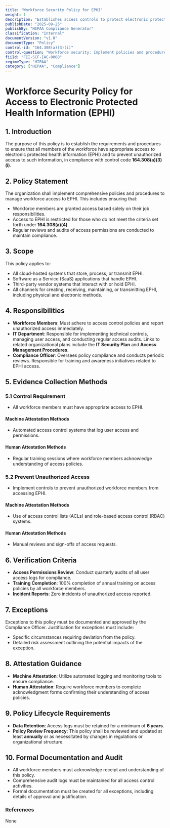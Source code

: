 ```yaml
---
title: "Workforce Security Policy for EPHI"
weight: 1
description: "Establishes access controls to protect electronic protected health information (EPHI) from unauthorized access."
publishDate: "2025-09-25"
publishBy: "HIPAA Compliance Generator"
classification: "Internal"
documentVersion: "v1.0"
documentType: "Policy"
control-id: "164.308(a)(3)(i)"
control-question: "Workforce security: Implement policies and procedures to ensure that all members of workforce have appropriate access to EPHI, as provided under paragraph (a)(4) of this section, and to prevent those workforce members who do not have access under paragraph (a)(4) of this section from obtaining access to electronic protected health information (EPHI)."
fiiId: "FII-SCF-IAC-0008"
regimeType: "HIPAA"
category: ["HIPAA", "Compliance"]
---
```


# Workforce Security Policy for Access to Electronic Protected Health Information (EPHI)

## 1. Introduction
The purpose of this policy is to establish the requirements and procedures to ensure that all members of the workforce have appropriate access to electronic protected health information (EPHI) and to prevent unauthorized access to such information, in compliance with control code **164.308(a)(3)(i)**.

## 2. Policy Statement
The organization shall implement comprehensive policies and procedures to manage workforce access to EPHI. This includes ensuring that:
- Workforce members are granted access based solely on their job responsibilities.
- Access to EPHI is restricted for those who do not meet the criteria set forth under **164.308(a)(4)**.
- Regular reviews and audits of access permissions are conducted to maintain compliance.

## 3. Scope
This policy applies to:
- All cloud-hosted systems that store, process, or transmit EPHI.
- Software as a Service (SaaS) applications that handle EPHI.
- Third-party vendor systems that interact with or hold EPHI.
- All channels for creating, receiving, maintaining, or transmitting EPHI, including physical and electronic methods.

## 4. Responsibilities
- **Workforce Members**: Must adhere to access control policies and report unauthorized access immediately.
- **IT Department**: Responsible for implementing technical controls, managing user access, and conducting regular access audits. Links to related organizational plans include the **IT Security Plan** and **Access Management Procedures**.
- **Compliance Officer**: Oversees policy compliance and conducts periodic reviews. Responsible for training and awareness initiatives related to EPHI access.

## 5. Evidence Collection Methods
### 5.1 Control Requirement
- All workforce members must have appropriate access to EPHI.
  
#### Machine Attestation Methods
- Automated access control systems that log user access and permissions.
  
#### Human Attestation Methods
- Regular training sessions where workforce members acknowledge understanding of access policies.

### 5.2 Prevent Unauthorized Access 
- Implement controls to prevent unauthorized workforce members from accessing EPHI.

#### Machine Attestation Methods
- Use of access control lists (ACLs) and role-based access control (RBAC) systems.

#### Human Attestation Methods
- Manual reviews and sign-offs of access requests.

## 6. Verification Criteria
- **Access Permissions Review**: Conduct quarterly audits of all user access logs for compliance.
- **Training Completion**: 100% completion of annual training on access policies by all workforce members.
- **Incident Reports**: Zero incidents of unauthorized access reported.

## 7. Exceptions
Exceptions to this policy must be documented and approved by the Compliance Officer. Justification for exceptions must include:
- Specific circumstances requiring deviation from the policy.
- Detailed risk assessment outlining the potential impacts of the exception.

## 8. Attestation Guidance
- **Machine Attestation**: Utilize automated logging and monitoring tools to ensure compliance.
- **Human Attestation**: Require workforce members to complete acknowledgment forms confirming their understanding of access policies.

## 9. Policy Lifecycle Requirements
- **Data Retention**: Access logs must be retained for a minimum of **6 years**.
- **Policy Review Frequency**: This policy shall be reviewed and updated at least **annually** or as necessitated by changes in regulations or organizational structure.

## 10. Formal Documentation and Audit
- All workforce members must acknowledge receipt and understanding of this policy.
- Comprehensive audit logs must be maintained for all access control activities.
- Formal documentation must be created for all exceptions, including details of approval and justification.

### References  
None